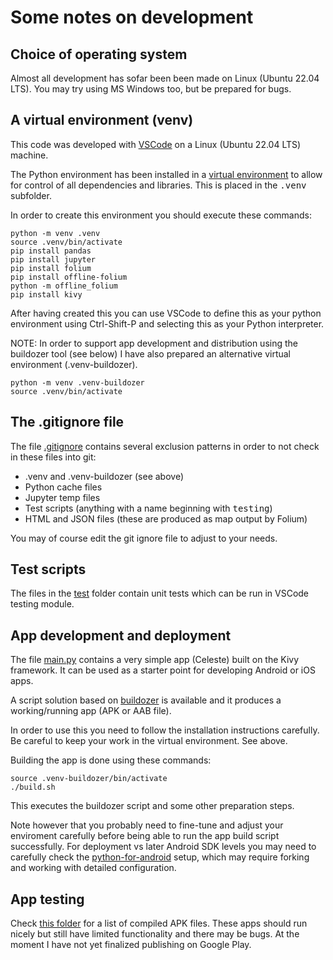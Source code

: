 <!---
    © August Linnman, 2025, email: august@linnman.net
    MIT License (see LICENSE file)
-->

# Some notes on development

## Choice of operating system

Almost all development has sofar been been made on Linux (Ubuntu 22.04 LTS).
You may try using MS Windows too, but be prepared for bugs.

## A virtual environment (venv)

This code was developed with
[VSCode](https://en.wikipedia.org/wiki/Visual_Studio_Code)
on a Linux (Ubuntu 22.04 LTS) machine.

The Python environment has been installed in a
[virtual environment](https://docs.python.org/3.11/library/venv.html)
to allow for control of all dependencies and libraries.
This is placed in the <tt>.venv</tt> subfolder.

In order to create this environment you should execute these commands:

    python -m venv .venv
    source .venv/bin/activate
    pip install pandas
    pip install jupyter
    pip install folium
    pip install offline-folium
    python -m offline_folium
    pip install kivy

After having created this you can use VSCode to define
this as your python environment using Ctrl-Shift-P
and selecting this as your Python interpreter.

NOTE: In order to support app development and distribution using
the buildozer tool (see below) I have also prepared an alternative
virtual environment (.venv-buildozer).

    python -m venv .venv-buildozer
    source .venv/bin/activate

## The .gitignore file

The file [.gitignore](.gitignore) contains several exclusion
patterns in order to not check in these files into git:

* .venv and .venv-buildozer (see above)
* Python cache files
* Jupyter temp files
* Test scripts (anything with a name beginning with <tt>testing</tt>)
* HTML and JSON files (these are produced as map output by Folium)

You may of course edit the git ignore file to adjust to your needs.

## Test scripts

The files in the [test](test) folder contain unit tests which can
be run in VSCode testing module.

## App development and deployment<a name="apps"></a>

The file [main.py](main.py) contains a very simple
app (Celeste) built on the Kivy framework. It can be used as a starter point
for developing Android or iOS apps.

A script solution based on [buildozer](https://github.com/kivy/buildozer)
is available and it produces a working/running app (APK or AAB file).

In order to use this you need to follow the installation instructions carefully.
Be careful to keep your work in the virtual environment. See above.

Building the app is done using these commands:

    source .venv-buildozer/bin/activate
    ./build.sh

This executes the buildozer script and some other preparation steps.

Note however that you probably need to fine-tune and adjust your enviroment
carefully before being able to run the app build script successfully.
For deployment vs later Android SDK levels you may need to carefully check
the [python-for-android](https://github.com/kivy/python-for-android)
setup, which may require forking and working with
detailed configuration.

## App testing

Check
[this&nbsp;folder](https://drive.google.com/drive/folders/1QFcncVEuCQMnls8lyNElDtpTYruMgI0D?usp=drive_link)
for a list of compiled APK files. These apps should run nicely
but still have limited functionality and there may be bugs.
At the moment I have not yet finalized publishing on Google Play.
